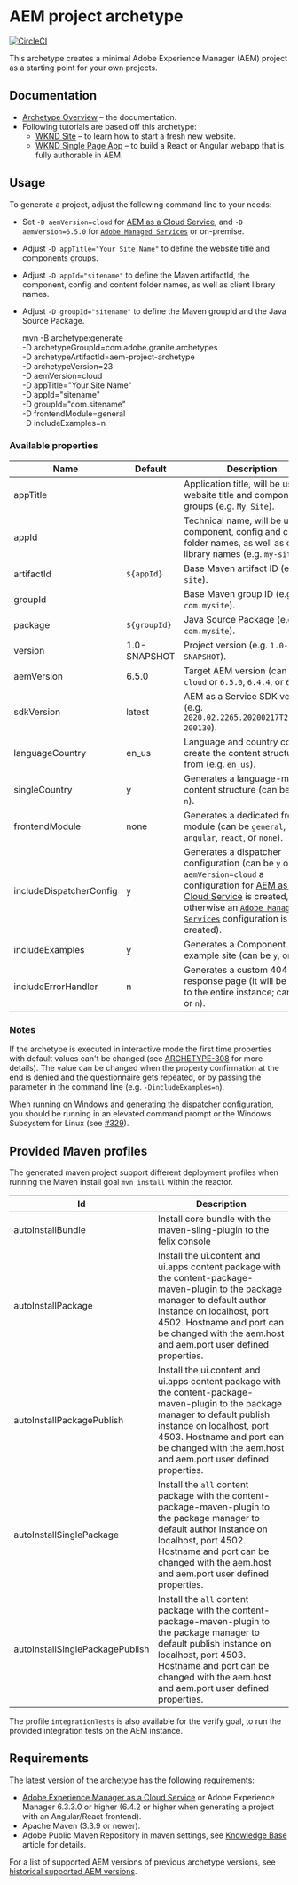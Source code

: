 # AEM project archetype

[![CircleCI](https://circleci.com/gh/adobe/aem-project-archetype.svg?style=svg)](https://circleci.com/gh/adobe/aem-project-archetype)

This archetype creates a minimal Adobe Experience Manager (AEM) project as a starting point for your own projects.

## Documentation

* [Archetype Overview](https://www.adobe.com/go/aem_archetype) – the documentation.
* Following tutorials are based off this archetype:
  - [WKND Site](https://docs.adobe.com/content/help/en/experience-manager-learn/getting-started-wknd-tutorial-develop/overview.html) – to learn how to start a fresh new website.
  - [WKND Single Page App](https://helpx.adobe.com/experience-manager/kt/sites/using/getting-started-spa-wknd-tutorial-develop.html) – to build a React or Angular webapp that is fully authorable in AEM.

## Usage

To generate a project, adjust the following command line to your needs:

* Set `-D aemVersion=cloud` for [AEM as a Cloud Service](https://docs.adobe.com/content/help/en/experience-manager-cloud-service/landing/home.html), and `-D aemVersion=6.5.0` for [`Adobe Managed Services`](https://github.com/adobe/aem-project-archetype/tree/master/src/main/archetype/dispatcher.ams) or on-premise.
* Adjust `-D appTitle="Your Site Name"` to define the website title and components groups.
* Adjust `-D appId="sitename"` to define the Maven artifactId, the component, config and content folder names, as well as client library names.
* Adjust `-D groupId="sitename"` to define the Maven groupId and the Java Source Package.

    mvn -B archetype:generate \
     -D archetypeGroupId=com.adobe.granite.archetypes \
     -D archetypeArtifactId=aem-project-archetype \
     -D archetypeVersion=23 \
     -D aemVersion=cloud \
     -D appTitle="Your Site Name" \
     -D appId="sitename" \
     -D groupId="com.sitename" \
     -D frontendModule=general \
     -D includeExamples=n

### Available properties

Name                    | Default      | Description
------------------------|--------------|--------------------
appTitle                |              | Application title, will be used for website title and components groups (e.g. `My Site`).
appId                   |              | Technical name, will be used for component, config and content folder names, as well as client library names (e.g. `my-site`).
artifactId              | `${appId}`   | Base Maven artifact ID (e.g. `my-site`).
groupId                 |              | Base Maven group ID (e.g. `com.mysite`).
package                 | `${groupId}` | Java Source Package (e.g. `com.mysite`).
version                 | 1.0-SNAPSHOT | Project version (e.g. `1.0-SNAPSHOT`).
aemVersion              | 6.5.0        | Target AEM version (can be `cloud` or `6.5.0`, `6.4.4`, or `6.3.3`).
sdkVersion              | latest       | AEM as a Service SDK version (e.g. `2020.02.2265.20200217T222518Z-200130`).
languageCountry         | en_us        | Language and country code to create the content structure from (e.g. `en_us`).
singleCountry           | y            | Generates a language-master content structure (can be `y`, or `n`).
frontendModule          | none         | Generates a dedicated frontend module (can be `general`, `angular`, `react`, or `none`).
includeDispatcherConfig | y            | Generates a dispatcher configuration (can be `y` or `n`; if `aemVersion=cloud` a configuration for [AEM as a Cloud Service](https://docs.adobe.com/content/help/en/experience-manager-cloud-service/landing/home.html) is created, otherwise an [`Adobe Managed Services`](https://github.com/adobe/aem-project-archetype/tree/master/src/main/archetype/dispatcher.ams) configuration is created).
includeExamples         | y            | Generates a Component Library example site (can be `y`, or `n`).
includeErrorHandler     | n            | Generates a custom 404 response page (it will be global to the entire instance; can be `y` or `n`).

### Notes

If the archetype is executed in interactive mode the first time properties with default values can't be changed (see
[ARCHETYPE-308](https://issues.apache.org/jira/browse/ARCHETYPE-308) for more details). The value can be changed when the property
confirmation at the end is denied and the questionnaire gets repeated, or by passing the parameter in the command line (e.g.
`-DincludeExamples=n`).

When running on Windows and generating the dispatcher configuration, you should be running in an elevated command prompt or the Windows Subsystem for Linux (see [#329](https://github.com/adobe/aem-project-archetype/issues/329)).

## Provided Maven profiles
The generated maven project support different deployment profiles when running the Maven install goal `mvn install` within the reactor.

Id                        | Description
--------------------------|------------------------------
autoInstallBundle         | Install core bundle with the maven-sling-plugin to the felix console
autoInstallPackage        | Install the ui.content and ui.apps content package with the content-package-maven-plugin to the package manager to default author instance on localhost, port 4502. Hostname and port can be changed with the aem.host and aem.port user defined properties.
autoInstallPackagePublish | Install the ui.content and ui.apps content package with the content-package-maven-plugin to the package manager to default publish instance on localhost, port 4503. Hostname and port can be changed with the aem.host and aem.port user defined properties.
autoInstallSinglePackage  | Install the `all` content package with the content-package-maven-plugin to the package manager to default author instance on localhost, port 4502. Hostname and port can be changed with the aem.host and aem.port user defined properties.
autoInstallSinglePackagePublish | Install the `all` content package with the content-package-maven-plugin to the package manager to default publish instance on localhost, port 4503. Hostname and port can be changed with the aem.host and aem.port user defined properties.

The profile `integrationTests` is also available for the verify goal, to run the provided integration tests on the AEM instance.

## Requirements

The latest version of the archetype has the following requirements:

* [Adobe Experience Manager as a Cloud Service](https://docs.adobe.com/content/help/en/experience-manager-cloud-service/landing/home.html) or Adobe Experience Manager 6.3.3.0 or higher (6.4.2 or higher when generating a project with an Angular/React frontend).
* Apache Maven (3.3.9 or newer).
* Adobe Public Maven Repository in maven settings, see [Knowledge Base](https://helpx.adobe.com/experience-manager/kb/SetUpTheAdobeMavenRepository.html) article for details.

For a list of supported AEM versions of previous archetype versions, see [historical supported AEM versions](VERSIONS.md).
